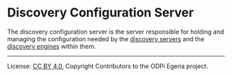 <!-- SPDX-License-Identifier: CC-BY-4.0 -->
<!-- Copyright Contributors to the ODPi Egeria project. -->

# Discovery Configuration Server

The discovery configuration server is the server responsible for
holding and managing the configuration needed by the
[discovery servers](discovery-server.md) and
the [discovery engines](discovery-engine.md) within them.




----
License: [CC BY 4.0](https://creativecommons.org/licenses/by/4.0/),
Copyright Contributors to the ODPi Egeria project.